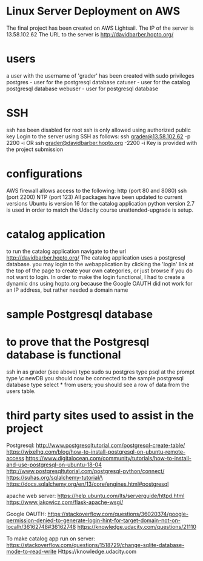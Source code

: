 # Linux Server Deployment on AWS
The final project  has been created on AWS Lightsail.
The IP of the server is 13.58.102.62
The URL to the server is http://davidbarber.hopto.org/


# users
a user with the username of 'grader' has been created with sudo privileges
postgres - user for the postgresql database
catuser - user for the catalog postgresql database
webuser - user for postgresql database


# SSH
ssh has been disabled for root
ssh is only allowed using authorized public key
Login to the server using SSH as follows:
ssh grader@13.58.102.62 -p 2200 -i <path to key file>
OR
ssh grader@davidbarber.hopto.org -2200 -i <path to key file>
Key is provided with the project submission


# configurations
AWS firewall allows access to the following:
http (port 80 and 8080)
ssh (port 2200)
NTP (port 123)
All packages have been updated to current versions
Ubuntu is version 16
for the catalog application python version 2.7 is used in order to match the Udacity course
unattended-upgrade is setup.


# catalog application
to run the catalog application navigate to the url
http://davidbarber.hopto.org/
The catalog application uses a postgresql database.
you may login to the webapplication by clicking the 'login' link
at the top of the page to create your own categories, or just browse if you  do not want to login.
In order to make the login functional, I had to create a dynamic dns using hopto.org
because the Google OAUTH did not work for an IP address, but rather needed a domain name



# sample Postgresql database
# to prove that the Postgresql database is functional
ssh in as grader (see above)
type sudo su postgres
type psql at the prompt
type \c newDB
you should now be connected to the sample postgresql database
type select * from users;
you should see a row of data from the users table.


# third party sites used to assist in the project
Postgresql:
http://www.postgresqltutorial.com/postgresql-create-table/
https://wixelhq.com/blog/how-to-install-postgresql-on-ubuntu-remote-access
https://www.digitalocean.com/community/tutorials/how-to-install-and-use-postgresql-on-ubuntu-18-04
http://www.postgresqltutorial.com/postgresql-python/connect/
https://suhas.org/sqlalchemy-tutorial/\
https://docs.sqlalchemy.org/en/13/core/engines.html#postgresql

apache web server:
https://help.ubuntu.com/lts/serverguide/httpd.html
https://www.jakowicz.com/flask-apache-wsgi/


Google OAUTH:
https://stackoverflow.com/questions/36020374/google-permission-denied-to-generate-login-hint-for-target-domain-not-on-localh/36162748#36162748
https://knowledge.udacity.com/questions/21110


To make catalog app run on server:
https://stackoverflow.com/questions/1518729/change-sqlite-database-mode-to-read-write
Https://knowledge.udacity.com

